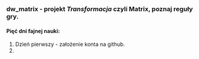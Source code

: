 ### dw_matrix - projekt *Transformacja* czyli Matrix, poznaj reguły gry.
#### Pięć dni fajnej nauki:
1. Dzień pierwszy - założenie konta na github.
2. 
